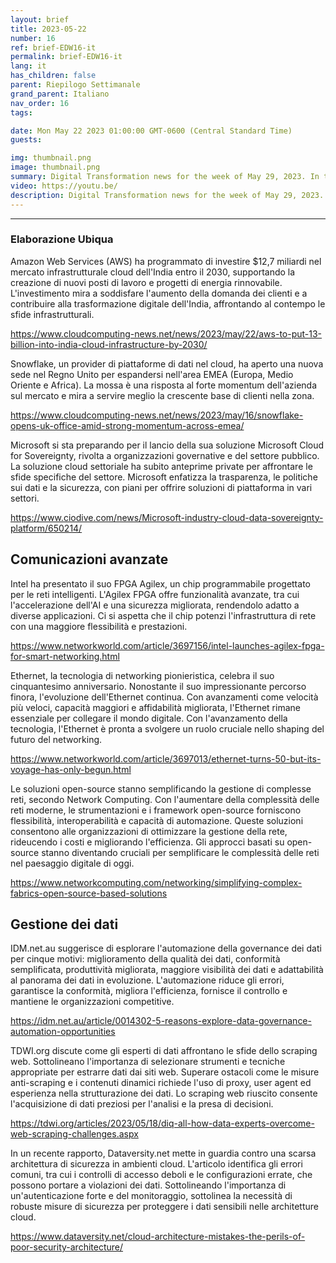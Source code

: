 ```yaml
---
layout: brief
title: 2023-05-22
number: 16
ref: brief-EDW16-it
permalink: brief-EDW16-it
lang: it
has_children: false
parent: Riepilogo Settimanale
grand_parent: Italiano
nav_order: 16
tags:

date: Mon May 22 2023 01:00:00 GMT-0600 (Central Standard Time)
guests:

img: thumbnail.png
image: thumbnail.png
summary: Digital Transformation news for the week of May 29, 2023. In this episode.
video: https://youtu.be/
description: Digital Transformation news for the week of May 29, 2023. In this episode.
---
```






---

### Elaborazione Ubiqua

Amazon Web Services (AWS) ha programmato di investire $12,7 miliardi nel mercato infrastrutturale cloud dell'India entro il 2030, supportando la creazione di nuovi posti di lavoro e progetti di energia rinnovabile. L'investimento mira a soddisfare l'aumento della domanda dei clienti e a contribuire alla trasformazione digitale dell'India, affrontando al contempo le sfide infrastrutturali.

[https://www.cloudcomputing-news.net/news/2023/may/22/aws-to-put-13-billion-into-india-cloud-infrastructure-by-2030/](https://www.cloudcomputing-news.net/news/2023/may/22/aws-to-put-13-billion-into-india-cloud-infrastructure-by-2030/)

Snowflake, un provider di piattaforme di dati nel cloud, ha aperto una nuova sede nel Regno Unito per espandersi nell'area EMEA (Europa, Medio Oriente e Africa). La mossa è una risposta al forte momentum dell'azienda sul mercato e mira a servire meglio la crescente base di clienti nella zona.

[https://www.cloudcomputing-news.net/news/2023/may/16/snowflake-opens-uk-office-amid-strong-momentum-across-emea/](https://www.cloudcomputing-news.net/news/2023/may/16/snowflake-opens-uk-office-amid-strong-momentum-across-emea/)

Microsoft si sta preparando per il lancio della sua soluzione Microsoft Cloud for Sovereignty, rivolta a organizzazioni governative e del settore pubblico. La soluzione cloud settoriale ha subito anteprime private per affrontare le sfide specifiche del settore. Microsoft enfatizza la trasparenza, le politiche sui dati e la sicurezza, con piani per offrire soluzioni di piattaforma in vari settori.

[https://www.ciodive.com/news/Microsoft-industry-cloud-data-sovereignty-platform/650214/](https://www.ciodive.com/news/Microsoft-industry-cloud-data-sovereignty-platform/650214/)

## Comunicazioni avanzate

Intel ha presentato il suo FPGA Agilex, un chip programmabile progettato per le reti intelligenti. L'Agilex FPGA offre funzionalità avanzate, tra cui l'accelerazione dell'AI e una sicurezza migliorata, rendendolo adatto a diverse applicazioni. Ci si aspetta che il chip potenzi l'infrastruttura di rete con una maggiore flessibilità e prestazioni.

[https://www.networkworld.com/article/3697156/intel-launches-agilex-fpga-for-smart-networking.html](https://www.networkworld.com/article/3697156/intel-launches-agilex-fpga-for-smart-networking.html)

Ethernet, la tecnologia di networking pionieristica, celebra il suo cinquantesimo anniversario. Nonostante il suo impressionante percorso finora, l'evoluzione dell'Ethernet continua. Con avanzamenti come velocità più veloci, capacità maggiori e affidabilità migliorata, l'Ethernet rimane essenziale per collegare il mondo digitale. Con l'avanzamento della tecnologia, l'Ethernet è pronta a svolgere un ruolo cruciale nello shaping del futuro del networking.

[https://www.networkworld.com/article/3697013/ethernet-turns-50-but-its-voyage-has-only-begun.html](https://www.networkworld.com/article/3697013/ethernet-turns-50-but-its-voyage-has-only-begun.html)

Le soluzioni open-source stanno semplificando la gestione di complesse reti, secondo Network Computing. Con l'aumentare della complessità delle reti moderne, le strumentazioni e i framework open-source forniscono flessibilità, interoperabilità e capacità di automazione. Queste soluzioni consentono alle organizzazioni di ottimizzare la gestione della rete, rideucendo i costi e migliorando l'efficienza. Gli approcci basati su open-source stanno diventando cruciali per semplificare le complessità delle reti nel paesaggio digitale di oggi.

[https://www.networkcomputing.com/networking/simplifying-complex-fabrics-open-source-based-solutions](https://www.networkcomputing.com/networking/simplifying-complex-fabrics-open-source-based-solutions)

## Gestione dei dati

IDM.net.au suggerisce di esplorare l'automazione della governance dei dati per cinque motivi: miglioramento della qualità dei dati, conformità semplificata, produttività migliorata, maggiore visibilità dei dati e adattabilità al panorama dei dati in evoluzione. L'automazione riduce gli errori, garantisce la conformità, migliora l'efficienza, fornisce il controllo e mantiene le organizzazioni competitive.

[https://idm.net.au/article/0014302-5-reasons-explore-data-governance-automation-opportunities](https://idm.net.au/article/0014302-5-reasons-explore-data-governance-automation-opportunities)

TDWI.org discute come gli esperti di dati affrontano le sfide dello scraping web. Sottolineano l'importanza di selezionare strumenti e tecniche appropriate per estrarre dati dai siti web. Superare ostacoli come le misure anti-scraping e i contenuti dinamici richiede l'uso di proxy, user agent ed esperienza nella strutturazione dei dati. Lo scraping web riuscito consente l'acquisizione di dati preziosi per l'analisi e la presa di decisioni.

[https://tdwi.org/articles/2023/05/18/diq-all-how-data-experts-overcome-web-scraping-challenges.aspx](https://tdwi.org/articles/2023/05/18/diq-all-how-data-experts-overcome-web-scraping-challenges.aspx)

In un recente rapporto, Dataversity.net mette in guardia contro una scarsa architettura di sicurezza in ambienti cloud. L'articolo identifica gli errori comuni, tra cui i controlli di accesso deboli e le configurazioni errate, che possono portare a violazioni dei dati. Sottolineando l'importanza di un'autenticazione forte e del monitoraggio, sottolinea la necessità di robuste misure di sicurezza per proteggere i dati sensibili nelle architetture cloud.

[https://www.dataversity.net/cloud-architecture-mistakes-the-perils-of-poor-security-architecture/](https://www.dataversity.net/cloud-architecture-mistakes-the-perils-of-poor-security-architecture/)


